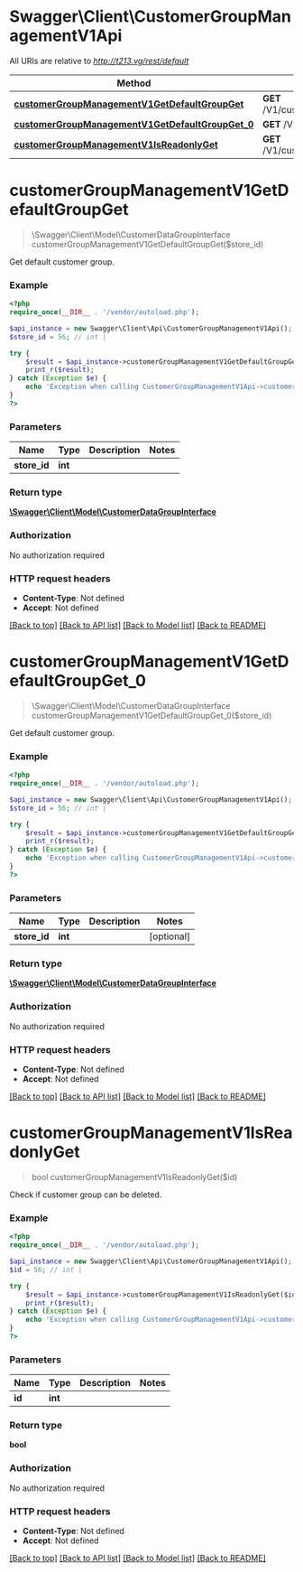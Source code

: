 # Swagger\Client\CustomerGroupManagementV1Api

All URIs are relative to *http://t213.vg/rest/default*

Method | HTTP request | Description
------------- | ------------- | -------------
[**customerGroupManagementV1GetDefaultGroupGet**](CustomerGroupManagementV1Api.md#customerGroupManagementV1GetDefaultGroupGet) | **GET** /V1/customerGroups/default/{storeId} | 
[**customerGroupManagementV1GetDefaultGroupGet_0**](CustomerGroupManagementV1Api.md#customerGroupManagementV1GetDefaultGroupGet_0) | **GET** /V1/customerGroups/default | 
[**customerGroupManagementV1IsReadonlyGet**](CustomerGroupManagementV1Api.md#customerGroupManagementV1IsReadonlyGet) | **GET** /V1/customerGroups/{id}/permissions | 


# **customerGroupManagementV1GetDefaultGroupGet**
> \Swagger\Client\Model\CustomerDataGroupInterface customerGroupManagementV1GetDefaultGroupGet($store_id)



Get default customer group.

### Example
```php
<?php
require_once(__DIR__ . '/vendor/autoload.php');

$api_instance = new Swagger\Client\Api\CustomerGroupManagementV1Api();
$store_id = 56; // int | 

try {
    $result = $api_instance->customerGroupManagementV1GetDefaultGroupGet($store_id);
    print_r($result);
} catch (Exception $e) {
    echo 'Exception when calling CustomerGroupManagementV1Api->customerGroupManagementV1GetDefaultGroupGet: ', $e->getMessage(), PHP_EOL;
}
?>
```

### Parameters

Name | Type | Description  | Notes
------------- | ------------- | ------------- | -------------
 **store_id** | **int**|  |

### Return type

[**\Swagger\Client\Model\CustomerDataGroupInterface**](../Model/CustomerDataGroupInterface.md)

### Authorization

No authorization required

### HTTP request headers

 - **Content-Type**: Not defined
 - **Accept**: Not defined

[[Back to top]](#) [[Back to API list]](../../README.md#documentation-for-api-endpoints) [[Back to Model list]](../../README.md#documentation-for-models) [[Back to README]](../../README.md)

# **customerGroupManagementV1GetDefaultGroupGet_0**
> \Swagger\Client\Model\CustomerDataGroupInterface customerGroupManagementV1GetDefaultGroupGet_0($store_id)



Get default customer group.

### Example
```php
<?php
require_once(__DIR__ . '/vendor/autoload.php');

$api_instance = new Swagger\Client\Api\CustomerGroupManagementV1Api();
$store_id = 56; // int | 

try {
    $result = $api_instance->customerGroupManagementV1GetDefaultGroupGet_0($store_id);
    print_r($result);
} catch (Exception $e) {
    echo 'Exception when calling CustomerGroupManagementV1Api->customerGroupManagementV1GetDefaultGroupGet_0: ', $e->getMessage(), PHP_EOL;
}
?>
```

### Parameters

Name | Type | Description  | Notes
------------- | ------------- | ------------- | -------------
 **store_id** | **int**|  | [optional]

### Return type

[**\Swagger\Client\Model\CustomerDataGroupInterface**](../Model/CustomerDataGroupInterface.md)

### Authorization

No authorization required

### HTTP request headers

 - **Content-Type**: Not defined
 - **Accept**: Not defined

[[Back to top]](#) [[Back to API list]](../../README.md#documentation-for-api-endpoints) [[Back to Model list]](../../README.md#documentation-for-models) [[Back to README]](../../README.md)

# **customerGroupManagementV1IsReadonlyGet**
> bool customerGroupManagementV1IsReadonlyGet($id)



Check if customer group can be deleted.

### Example
```php
<?php
require_once(__DIR__ . '/vendor/autoload.php');

$api_instance = new Swagger\Client\Api\CustomerGroupManagementV1Api();
$id = 56; // int | 

try {
    $result = $api_instance->customerGroupManagementV1IsReadonlyGet($id);
    print_r($result);
} catch (Exception $e) {
    echo 'Exception when calling CustomerGroupManagementV1Api->customerGroupManagementV1IsReadonlyGet: ', $e->getMessage(), PHP_EOL;
}
?>
```

### Parameters

Name | Type | Description  | Notes
------------- | ------------- | ------------- | -------------
 **id** | **int**|  |

### Return type

**bool**

### Authorization

No authorization required

### HTTP request headers

 - **Content-Type**: Not defined
 - **Accept**: Not defined

[[Back to top]](#) [[Back to API list]](../../README.md#documentation-for-api-endpoints) [[Back to Model list]](../../README.md#documentation-for-models) [[Back to README]](../../README.md)

